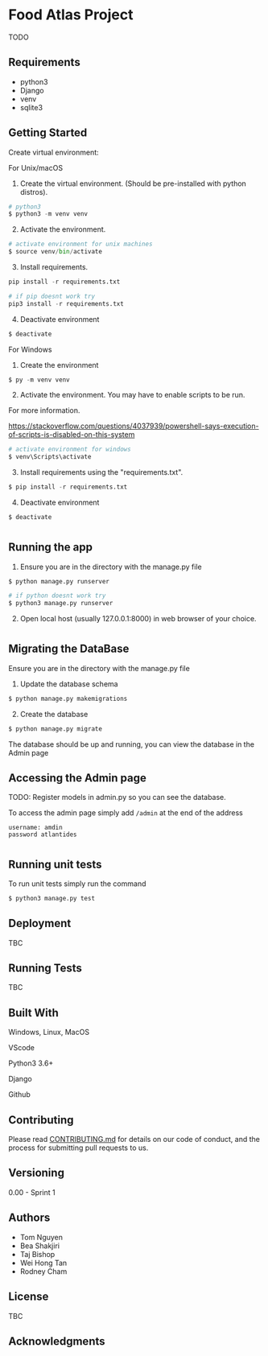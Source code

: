 # Food Atlas Project
TODO

## Requirements
- python3
- Django
- venv
- sqlite3

## Getting Started
Create virtual environment: 

For Unix/macOS

1. Create the virtual environment. (Should be pre-installed with python distros).
```python
# python3
$ python3 -m venv venv
```

2. Activate the environment.
```python
# activate environment for unix machines
$ source venv/bin/activate
```

3. Install requirements.
```python
pip install -r requirements.txt

# if pip doesnt work try
pip3 install -r requirements.txt
```

4. Deactivate environment
```python
$ deactivate
```

For Windows 
1. Create the environment
```python
$ py -m venv venv
```

2. Activate the environment. You may have to enable scripts to be run.

For more information.

https://stackoverflow.com/questions/4037939/powershell-says-execution-of-scripts-is-disabled-on-this-system

```python
# activate environment for windows
$ venv\Scripts\activate
```

3. Install requirements using the "requirements.txt".
```python
$ pip install -r requirements.txt
```

4. Deactivate environment
```python
$ deactivate
```

#

## Running the app

1. Ensure you are in the directory with the manage.py file
```python
$ python manage.py runserver

# if python doesnt work try
$ python3 manage.py runserver
```
2. Open local host (usually 127.0.0.1:8000) in web browser of your choice.

#

## Migrating the DataBase

Ensure you are in the directory with the manage.py file

1. Update the database schema
```python
$ python manage.py makemigrations
```
2. Create the database
```python
$ python manage.py migrate
```

The database should be up and running, you can view the database in the Admin page

## Accessing the Admin page

TODO: Register models in admin.py so you can see the database.

To access the admin page simply add `/admin` at the end of the address
```
username: amdin
password atlantides
```

#

## Running unit tests
To run unit tests simply run the command

```python
$ python3 manage.py test
```

## Deployment
TBC

## Running Tests
TBC

## Built With
Windows, Linux, MacOS

VScode

Python3 3.6+

Django

Github

## Contributing
Please read [CONTRIBUTING.md](https://gist.github.com/PurpleBooth/b24679402957c63ec426) for details on our code of conduct, and the process for submitting pull requests to us.

## Versioning
0.00 - Sprint 1 

## Authors
* Tom Nguyen
* Bea Shakjiri
* Taj Bishop
* Wei Hong Tan
* Rodney Cham

## License
TBC

## Acknowledgments

